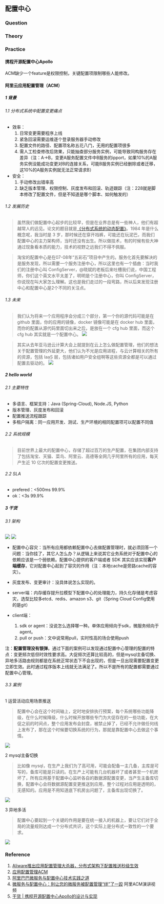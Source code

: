 ## 配置中心

### Question

### Theory

### Practice

#### 携程开源配置中心Apollo
ACM缺少一个feature是权限控制，关键配置项限制哪些人能修改。


#### 阿里云应用配置管理（ACM）
##### 1 背景
###### 1.1 分布式系统中配置变更痛点
* 效率：
    1. 日常变更需要程序上线
    2. 紧急回滚需要运维逐个登录服务器手动修改
    3. 配置文件的路径、配置项名称五花八门，无用的配置项很多
    4. 需人工检查修改后效果，只能抽查部分服务实例，可能导致同构服务存在差异（注：A->B，变更A服务配置文件中B服务的ipport，如果10%的A服务实例没能成功变更对B的连接关系，可能B服务实例已经删除或者迁移，这10%的A服务实例就无法正常请求B）
* 安全：
    1. 手动修改出错率高
    2. 缺乏版本管理、权限控制、灰度发布和回滚、轨迹跟踪（注：228就是脚本修改了配置文件，但是不知道是哪个脚本、如何触发的）

###### 1.2 发展历史
>虽然我们做配置中心起步的比较早，但是在业界总是有一些神人，他们有超越常人的远见。论文的题目就是[《分布式系统的动态配置》](https://spiral.imperial.ac.uk/bitstream/10044/1/452/1/Dynamic%20Configuration%20for%20Distributed.pdf)。1984 年是什么概念呢，我当时是 3 岁，那时候还在穿开裆裤，可能还在玩泥巴，而我们配置中心的主力架构师，当时还没有出生。所以做技术，有的时候有些大神通过现象看本质的能力，技术的视野之远我们不得不佩服。

>淘宝的配置中心是在07-08年“五彩石”项目中产生的。服务化首先要解决的是服务发现，所以需要一个服务注册中心，所以这里也有一个插曲：当时我们的注册中心叫 ConfigServer，@晓斌的老板后来吐槽我们说，中国工程师，你们这个英文水平太差了，明明是个注册中心，你叫 ConfigServer，你说现在叫大家怎么理解。这也是我们走过的一段弯路，所以后来发现注册中心和配置中心是2个不同的关注点。

###### 1.3 未来
>我们认为将来一个应用程序会分成三个部分，第一个你的源代码可能是在 github 里面，你的应用的镜像，docker 镜像可能是在 docker hub 里面，而你的配置从源代码里面切出来之后，是放在一个 cfg hub 里面，而这个 cfg hub 其实就是一个配置中心。
![](配置中心/BaiduHi_2018-5-15_22-58-48.png)

>其实从去年亚马逊云计算大会上就提到在云上怎么做配置管理，他们的想法关于配置管理的外延更大，他们认为不光是应用进程，与云计算相关的所有的资源，包括 IaaS 层，包括诸如用户安全组啊等这些资源全都是可以通过配置去驱动的。
![](配置中心/BaiduHi_2018-5-15_23-1-32.png)

##### 2 hello world
###### 2.1 主要特性
* 多语言、框架支持：Java (Spring-Cloud), Node.JS, Python
* 版本管理、灰度发布和回滚
* 配置推送流程跟踪
* 多租户隔离：同一应用开发、测试、生产环境的相同配置项可以配置不同值
###### 2.2 系统规模
>目前世界上最大的配置中心，存储了超过百万的生产配置，在集团内部支持了包括淘宝、天猫、菜鸟、阿里云、高德等全网几乎阿里所有的应用，每天产生近 10 亿次的配置变更推送。
###### 2.2 SLA
* prefered：<500ms 99.9%
* ok：<3s 99.9%

##### 3 干货
###### 3.1 架构
![](配置中心/acm004.png)
![](配置中心/BaiduHi_2018-5-15_22-50-47.png)

* 配置中心容灾：当所有应用都依赖配置中心去做配置管理时，就必须回答一个问题：当你挂了，其它人怎么办？从逻辑上来说其它业务系统对于配置中心的依赖应该是一个弱依赖。配置中心提供的客户端或者 SDK 其实应该实现**客户端缓存**，它对配置中心起到了容灾的作用（注：本地cache是旁路cache的容灾）。

* 灰度发布、变更审计：没具体说怎么实现的。

* server端：内存缓存提升拉模型下配置中心的处理能力，持久化存储是考虑容灾，选型比较多etcd、redis、amazon s3、git（Spring Cloud Config使用的是git）

* client端：
    1. sdk or agent：没说怎么选择哪一种。单体应用倾向于sdk，微服务倾向于agent。
    2. pull or push：文中说常用pull，实时性高的场合使用push

注：**配置管理没有银弹**。通过下面的案例可以发现通过配置中心管理的配置的特点：变更频次低但时效性要求高。大促频次还算比较高的，但是mysql主备切换、异地多活路由规则都是在系统正常状态下不会出现的，但是一旦出现需要配置变更立即生效。此时通过程序版本上线就无法满足了。所以不是所有的配置都需要通过配置中心管理。

###### 3.3 案例
1 运营活动应用场景推送
>配置中心会在这个时间轴上，定时地安排执行预案，每个系统哪些功能降级，在什么时候降级，什么时候开放哪些专门为大促存在的一些功能，在大促之前的时间点，整个应用发布会封盘，被禁止掉了，已经不允许做任何线上发布了，那在这个时候要切换系统的行为，那就是靠配置中心去做这个事情。

![](配置中心/BaiduHi_2018-3-29_21-37-45.png)

2 mysql主备切换
>比如像 mysql，在生产上我们为了高可用，可能会配备一主几备，主库是可写的，备库可能是只读的。在生产上可能有几台机器坏了或者甚至一个机房坏了，所有应用基于配置中心监听各自的数据源配置变更，当产生主备库切换，配置中心会将数据源配置变更推送到应用，整个过程对应用是透明的，无感知的。应用是不用知道底下机房出问题了，主备库出现切换了。

![](配置中心/BaiduHi_2018-3-29_21-38-17.png)

3 异地多活
>配置中心要起到一个关键的作用是要在统一接入的机器上，要让它们对于全局的流量规则达成一个分布式共识，这个实际上是分布式一致性的一个要求。

![](配置中心/BaiduHi_2018-3-29_21-38-39.png)

### Reference
1. [Aliware推出应用配置管理大杀器，分布式架构下配置推送秒级生效](https://www.toutiao.com/a6480759306634396173/?tt_from=copy_link&utm_campaign=client_share&app=news_article_social&utm_source=copy_link&iid=9545948642&utm_medium=toutiao_ios)
2. [应用配置管理ACM](https://help.aliyun.com/document_detail/59953.html?spm=5176.163362.847321.doc.2869f46bxeU7rM)
3. [阿里巴巴微服务与配置中心技术实践之道](https://mp.weixin.qq.com/s/VIKuizuF83kHCvWd88NEOw)
4. [微服务与配置中心：别让您的微服务被配置管理“绊”了一跤](http://www.infoq.com/cn/presentations/micro-service-and-configuration-center?spm=a2c4e.11153940.blogcont332358.36.30772099lWiw8H) 阿里ACM演讲视频
2. [干货 | 携程开源配置中心Apollo的设计与实现](https://zhuanlan.zhihu.com/p/28723169)